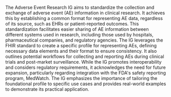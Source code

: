 The Adverse Event Research IG aims to standardize the collection and exchange of adverse event (AE) information in clinical research. It achieves this by establishing a common format for representing AE data, regardless of its source, such as EHRs or patient-reported outcomes. This standardization facilitates easier sharing of AE information between different systems used in research, including those used by hospitals, pharmaceutical companies, and regulatory agencies. The IG leverages the FHIR standard to create a specific profile for representing AEs, defining necessary data elements and their format to ensure consistency. It also outlines potential workflows for collecting and reporting AEs during clinical trials and post-market surveillance. While the IG promotes interoperability and considers regulatory requirements, it acknowledges the need for future expansion, particularly regarding integration with the FDA's safety reporting program, MedWatch. The IG emphasizes the importance of tailoring the foundational profile to specific use cases and provides real-world examples to demonstrate its practical application. 
